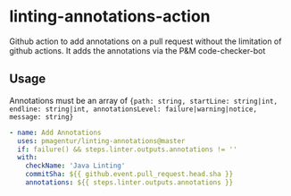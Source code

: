 # linting-annotations-action

Github action to add annotations on a pull request without the limitation of github actions.
It adds the annotations via the P&M code-checker-bot

##  Usage

Annotations must be an array of 
`{path: string, startLine: string|int, endline: string|int, annotationsLevel: failure|warning|notice, message: string}`

```yml
- name: Add Annotations
  uses: pmagentur/linting-annotations@master
  if: failure() && steps.linter.outputs.annotations != ''
  with:
    checkName: 'Java Linting'
    commitSha: ${{ github.event.pull_request.head.sha }}
    annotations: ${{ steps.linter.outputs.annotations }}
```
